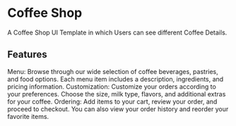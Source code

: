 # Coffee Shop
A Coffee Shop UI Template in which Users can see different Coffee Details.

## Features

Menu: Browse through our wide selection of coffee beverages, pastries, and food options. Each menu item includes a description, ingredients, and pricing information.
Customization: Customize your orders according to your preferences. Choose the size, milk type, flavors, and additional extras for your coffee.
Ordering: Add items to your cart, review your order, and proceed to checkout. You can also view your order history and reorder your favorite items.

